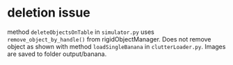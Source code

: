 
# deletion issue
method `deleteObjectsOnTable` in `simulator.py`  uses `remove_object_by_handle()` from rigidObjectManager. 
Does not remove object as shown with method `loadSingleBanana` in `clutterLoader.py`. 
Images are saved to folder output/banana.
